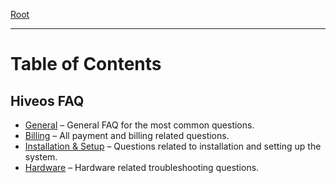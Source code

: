 <span kb-breadcrumbs>[Root](/knowledge-base)</span>
____

Table of Contents
=================

## Hiveos FAQ
  - [General](hiveos_faq/general/general_en.md)
  – General FAQ for the most common questions.
  - [Billing](hiveos_faq/billing/billing_en.md)
  – All payment and billing related questions.
  - [Installation & Setup]()
  – Questions related to installation and setting up the system.
  - [Hardware]()
  – Hardware related troubleshooting questions.
